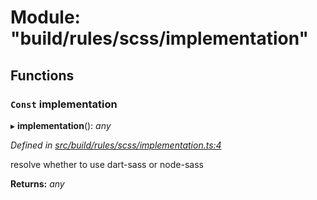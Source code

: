 # Module: "build/rules/scss/implementation"

## Functions

### `Const` implementation

▸ **implementation**(): *any*

*Defined in [src/build/rules/scss/implementation.ts:4](https://github.com/roots/bud-support/blob/bd00b72/src/build/rules/scss/implementation.ts#L4)*

resolve whether to use dart-sass or node-sass

**Returns:** *any*
